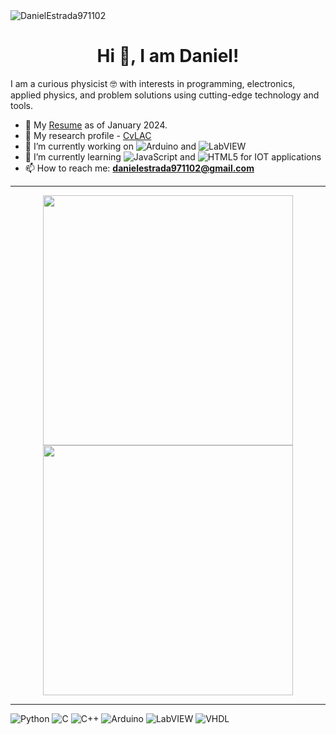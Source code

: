 <img src="https://komarev.com/ghpvc/?username=DanielEstrada971102" alt="DanielEstrada971102" /> 
<h1 align="center"> Hi 👋, I am Daniel! </h1>
I am a curious physicist 🤓 with interests in programming, electronics, applied physics, and problem solutions using cutting-edge technology and tools.


- 📝 My <a href = "https://www.canva.com/design/DAFuKTLop_U/4V7vZjkSNDwfNniY27_kpg/view?utm_content=DAFuKTLop_U&utm_campaign=designshare&utm_medium=link&utm_source=editor">Resume</a> as of January 2024.
- 📝 My research profile - <a href = "CvLAC</a>https://scienti.minciencias.gov.co/cvlac/visualizador/generarCurriculoCv.do?cod_rh=0001812221">CvLAC</a>
- 🔭 I’m currently working on ![Arduino](https://img.shields.io/static/v1?style=for-the-badge&message=Arduino&color=00878F&logo=Arduino&logoColor=FFFFFF&label=) and ![LabVIEW](https://img.shields.io/static/v1?style=for-the-badge&message=LabVIEW&color=222222&logo=LabVIEW&logoColor=FFDB00&label=)
- 🌱 I’m currently learning ![JavaScript](https://img.shields.io/badge/JavaScript-%23F7DF1E.svg?style=flat-square&logo=javascript&logoColor=black) and ![HTML5](https://img.shields.io/static/v1?style=for-the-badge&message=HTML5&color=E34F26&logo=HTML5&logoColor=FFFFFF&label=) for IOT applications
- 📫 How to reach me: **danielestrada971102@gmail.com**

---

<p align="center">
  <img src="https://github-readme-stats.vercel.app/api?username=DanielEstrada971102&show_icons=true&theme=bear" width="400">
  <img src="https://github-readme-streak-stats.herokuapp.com?user=DanielEstrada971102&theme=dark&hide_border=true" width="400">
</p>

---

![Python](https://img.shields.io/static/v1?style=for-the-badge&message=Python&color=3776AB&logo=Python&logoColor=FFFFFF&label=) ![C](https://img.shields.io/static/v1?style=for-the-badge&message=C&color=222222&logo=C&logoColor=A8B9CC&label=) ![C++](https://img.shields.io/static/v1?style=for-the-badge&message=C%2B%2B&color=00599C&logo=C%2B%2B&logoColor=FFFFFF&label=) ![Arduino](https://img.shields.io/static/v1?style=for-the-badge&message=Arduino&color=00878F&logo=Arduino&logoColor=FFFFFF&label=) ![LabVIEW](https://img.shields.io/static/v1?style=for-the-badge&message=LabVIEW&color=222222&logo=LabVIEW&logoColor=FFDB00&label=) ![VHDL](https://img.shields.io/badge/VHDL-01b750)
